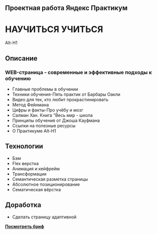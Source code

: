 ## **Проектная работа Яндекс Практикум**
# **НАУЧИТЬСЯ УЧИТЬСЯ**
Alt-H1
## **Описание**
### **WEB-страница - современные и эффективные подходы к обучению**
* Главные проблемы в обучении
* Техники обучения-Пять практик от Барбары Оакли
* Видео для тех, кто любит прокрастинировать
* Метод Фейнмана
* Цифры и факты-Про учёбу и мозг
* Салман Хан. Книга "Весь мир - школа
* Принципы обучения от Джоша Кауфмана
* Ссылки на полезные ресурсы
* О Практикуме
Alt-H1
## **Технологии**
* Бэм
* Flex верстка
* Анимация и кейфрейм
* Трансформации
* Семантическая разметка страницы
* Абсолютное позиционирование
* Сематическая вёрстка

## **Доработка**
* Сделать страницу адаптивной

[**Посмотреть бриф**](https://code.s3.yandex.net/web-developer/project-1/sprint-2-brief.pdf)

